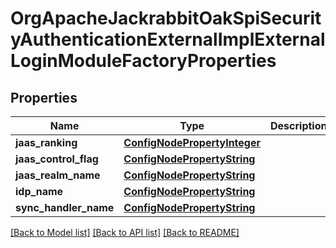 # OrgApacheJackrabbitOakSpiSecurityAuthenticationExternalImplExternalLoginModuleFactoryProperties

## Properties
Name | Type | Description | Notes
------------ | ------------- | ------------- | -------------
**jaas_ranking** | [**ConfigNodePropertyInteger**](ConfigNodePropertyInteger.md) |  | [optional] 
**jaas_control_flag** | [**ConfigNodePropertyString**](ConfigNodePropertyString.md) |  | [optional] 
**jaas_realm_name** | [**ConfigNodePropertyString**](ConfigNodePropertyString.md) |  | [optional] 
**idp_name** | [**ConfigNodePropertyString**](ConfigNodePropertyString.md) |  | [optional] 
**sync_handler_name** | [**ConfigNodePropertyString**](ConfigNodePropertyString.md) |  | [optional] 

[[Back to Model list]](../README.md#documentation-for-models) [[Back to API list]](../README.md#documentation-for-api-endpoints) [[Back to README]](../README.md)


